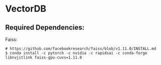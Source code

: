 # VectorDB

## Required Dependencies:

Faiss:

```shell
# https://github.com/facebookresearch/faiss/blob/v1.11.0/INSTALL.md
$ conda install -c pytorch -c nvidia -c rapidsai -c conda-forge libnvjitlink faiss-gpu-cuvs=1.11.0

```
